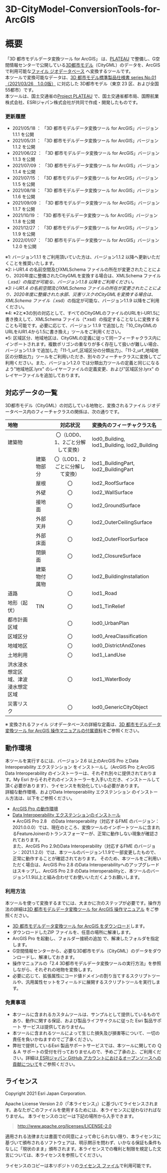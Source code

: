 # 3D-CityModel-ConversionTools-for-ArcGIS
# 概要
「3D 都市モデルデータ変換ツール for ArcGIS」 は、[PLATEAU](https://www.mlit.go.jp/plateau/) で整備し、G空間情報センターで公開している[3D都市モデル](https://www.geospatial.jp/ckan/dataset/plateau)（CityGML）のデータを、ArcGIS で利用可能な[ファイル ジオデータベース](https://pro.arcgis.com/ja/pro-app/latest/help/data/geodatabases/manage-file-gdb/file-geodatabases.htm) へ変換するツールです。  
本ツールで変換可能なデータは、[3D 都市モデル標準製品仕様書 series No.01（2021/03/26　1.0.0版）](https://www.mlit.go.jp/plateau/file/libraries/doc/plateau_doc_0001_ver01.pdf) に対応した 3D都市モデル（東京 23 区、および全国55都市）です。  
本ツールは、国土交通省の[Project PLATEAU](https://www.mlit.go.jp/plateau/) で、国土交通省都市局、国際航業株式会社、ESRIジャパン株式会社が共同で作成・開発したものです。
  
### 更新履歴
* 2021/05/18 ： 「3D 都市モデルデータ変換ツール for ArcGIS」バージョン1.1.1 を公開
* 2021/05/31 ： 「3D 都市モデルデータ変換ツール for ArcGIS」バージョン1.1.2 を公開
* 2021/06/22 ： 「3D 都市モデルデータ変換ツール for ArcGIS」バージョン1.1.3 を公開
* 2021/07/09 ： 「3D 都市モデルデータ変換ツール for ArcGIS」バージョン1.1.4 を公開
* 2021/07/15 ： 「3D 都市モデルデータ変換ツール for ArcGIS」バージョン1.1.5 を公開
* 2021/08/18 ： 「3D 都市モデルデータ変換ツール for ArcGIS」バージョン1.1.6 を公開
* 2021/09/09 ： 「3D 都市モデルデータ変換ツール for ArcGIS」バージョン1.1.7 を公開
* 2021/10/19 ： 「3D 都市モデルデータ変換ツール for ArcGIS」バージョン1.1.8 を公開
* 2021/12/27 ： 「3D 都市モデルデータ変換ツール for ArcGIS」バージョン1.1.9 を公開
* 2022/01/07 ： 「3D 都市モデルデータ変換ツール for ArcGIS」バージョン1.2.0 を公開

※1: バージョン1.1.1 をご利用頂いていた方は、バージョン1.1.2 以降へ更新いただくことを推奨いたします。  
※2: i-UR1.4 の名前空間及びXMLSchema ファイルの所在が変更されたことにより、2020年度に整備されたCityGMLを変換する場合は、XMLSchema ファイル（*.xsd）の指定が可能な、バージョン1.1.8 以降をご利用ください。  
※3: i-UR1.4 の名前空間及びXMLSchema ファイルの所在が変更されたことにより、2020年度に整備された水部、災害リスクのCityGMLを変換する場合は、XMLSchema ファイル（*.xsd）の指定が可能な、バージョン1.1.9 以降をご利用ください。  
※4: ※2と※3の別の対応として、すべてのCityGMLのファイルのURLをi-UR1.5に書き換えして、XMLSchema ファイル（*.xsd）の指定することなしに変換することも可能です。必要に応じて、バージョン 1.1.9 で追加した「10_CityGMLのURLをiUR1.4から1.5に書き換え」ツールをご利用ください。  
※5: 区域区分、地域地区は、CityGMLの定義に従って同一フィーチャクラス内にインポートされます。複数ポリゴンの重なりが多く存在して扱いが難しい場合、バージョン1.1.9 で追加した「11-1_urf_区域区分の分類出力」、「11-2_urf_地域地区の分類出力」ツールをご利用いただき、別々のフィーチャクラスに変換してご利用ください。また、バージョン1.2.0 では分類出力ツールの定義と同じになるよう"地域地区.lyrx" のレイヤーファイルの定義変更、および"区域区分.lyrx" のレイヤーファイルを追加しております。  
  
## 対応データの一覧

3D都市モデル（CityGML）の対応している地物と、変換されるファイル ジオデータベース内のフィーチャクラスの関係は、次の通りです。

|地物||対応状況|変換先のフィーチャクラス名|
|:---|:---|:---:|:---|
|建築物||〇（LOD0、1、2ごと分解して変換）|lod0_Building, lod1_Building, lod2_Building|
||建築物部分|〇（LOD1、2ごとに分解して変換）|lod1_BuildingPart, lod2_BuildingPart|
||屋根|〇|lod2_RoofSurface|
||外壁|〇|lod2_WallSurface|
||接地面|〇|lod2_GroundSurface|
||外部天井|〇|lod2_OuterCeilingSurface|
||外部床面|〇|lod2_OuterFloorSurface|
||閉鎖面|〇|lod2_ClosureSurface|
||建築物付属物|〇|lod2_BuildingInstallation|
|道路||〇|lod1_Road|
|地形（起伏）|TIN|〇|lod1_TinRelief|
|都市計画区域||〇|lod0_UrbanPlan|
|区域区分||〇|lod0_AreaClassification|
|地域地区||〇|lod0_DistrictAndZones|
|土地利用||〇|lod1_LandUse|
|洪水浸水想定区域、津波浸水想定区域||〇|lod1_WaterBody|
|災害リスク||〇|lod0_GenericCityObject|

※ 変換されるファイル ジオデータベースの詳細な定義は、[3D 都市モデルデータ変換ツール for ArcGIS 操作マニュアルの付属資料](https://github.com/EsriJapan/3D-CityModel-ConversionTools-for-ArcGIS/blob/main/Doc/3D%E9%83%BD%E5%B8%82%E3%83%A2%E3%83%87%E3%83%AB%E3%83%87%E3%83%BC%E3%82%BF%E5%A4%89%E6%8F%9B%E3%83%84%E3%83%BC%E3%83%AB%20for%20ArcGIS%E6%93%8D%E4%BD%9C%E3%83%9E%E3%83%8B%E3%83%A5%E3%82%A2%E3%83%AB%201.2.0%E7%89%88%EF%BC%88%E6%9D%B1%E4%BA%AC23%E5%8C%BA%E3%83%BB55%E9%83%BD%E5%B8%82%E7%89%88%EF%BC%89_%E4%BB%98%E5%B1%9E%E8%B3%87%E6%96%99.xlsx)をご参照ください。

## 動作環境
本ツールを実行するには、バージョン 2.6 以上のArcGIS Pro とData Interoperability エクステンション をインストールし（ArcGIS Pro とArcGIS Data Interoperability のインストーラーは、それぞれ別々に提供されております。My Esri からそれぞれのインストーラーを入手いただき、インストールして頂く必要があります）、ライセンスを有効化している必要があります。  
詳細な動作環境、およびData Interoperability エクステンション のインストール方法は、以下をご参照ください。
* [ArcGIS Pro の動作環境](https://www.esrij.com/products/arcgis-desktop/environments/arcgis-pro/)
* [Data Interoperability エクステンションのインストール](https://pro.arcgis.com/ja/pro-app/latest/help/data/data-interoperability/install-the-data-interoperability-extension.htm)  
※ ArcGIS Pro 2.8　のData Interoperability（対応するFME のバージョン：2021.0.0.0）では、現在のところ、変換ツールのインポートツールに含まれるFeatureJoinerのトランスフォーマーが、正常に動作しない現象が確認されております。  
また、ArcGIS Pro 2.9のData Interoperability（対応するFME のバージョン：2021.1.2.0）では、本ツールのバージョン1.1.9で一部変更したもので、正常に動作することが確認されております。
そのため、本ツールをご利用いただく場合は、ArcGIS Pro 2.8 のData Interoperabilityへのアップグレードはスキップし、ArcGIS Pro 2.9 のData Interoperabilityと、本ツールのバージョン1.1.9以上と組み合わせてお使いいただくようお願いします。

### 利用方法
本ツールを使って変換するまでには、大まかに次のステップが必要です。操作方法の詳細は[3D 都市モデルデータ変換ツール for ArcGIS 操作マニュアル](https://github.com/EsriJapan/3D-CityModel-ConversionTools-for-ArcGIS/blob/main/Doc/3D%E9%83%BD%E5%B8%82%E3%83%A2%E3%83%87%E3%83%AB%E3%83%87%E3%83%BC%E3%82%BF%E5%A4%89%E6%8F%9B%E3%83%84%E3%83%BC%E3%83%AB%20for%20ArcGIS%E6%93%8D%E4%BD%9C%E3%83%9E%E3%83%8B%E3%83%A5%E3%82%A2%E3%83%AB%201.2.0%E7%89%88%EF%BC%88%E6%9D%B1%E4%BA%AC23%E5%8C%BA%E3%83%BB55%E9%83%BD%E5%B8%82%E7%89%88%EF%BC%89.pdf) をご参照ください。
* [3D 都市モデルデータ変換ツール for ArcGIS をダウンロード](https://github.com/EsriJapan/3D-CityModel-ConversionTools-for-ArcGIS/releases/download/v1.2.0/3DCityModel_convert_v120.zip)します。
* ダウンロードしたZIP ファイルを、任意の場所に解凍します。
* ArcGIS Pro を起動し、フォルダー接続の追加 で、解凍したフォルダを指定します。
* G空間情報センターから、必要な3D都市モデル（CityGML）のデータをダウンロードし、解凍しておきます。
* 操作マニュアルの「2.4 3D都市モデルデータ変換ツールの実行方法」を参照しながら、それぞれの地物を変換します。
* 必要に応じて、拡張属性にコード値ドメインの割り当てするスクリプトツールや、汎用属性セットをフィールドに展開するスクリプトツールを実行します。

### 免責事項
* 本ツールに含まれるカスタムツールは、サンプルとして提供しているものであり、動作に関する保証、および製品ライフサイクルに従った Esri 製品サポート サービスは提供しておりません。
* 本ツールに含まれるツールによって生じた損失及び損害等について、一切の責任を負いかねますのでご了承ください。
* 弊社で提供しているEsri 製品サポートサービスでは、本ツールに関しての Ｑ＆Ａ サポートの受付を行っておりませんので、予めご了承の上、ご利用ください。詳細は[
ESRIジャパン GitHub アカウントにおけるオープンソースへの貢献について](https://github.com/EsriJapan/contributing)をご参照ください。

## ライセンス
Copyright 2021 Esri Japan Corporation.

Apache License Version 2.0（「本ライセンス」）に基づいてライセンスされます。あなたがこのファイルを使用するためには、本ライセンスに従わなければなりません。
本ライセンスのコピーは下記の場所から入手できます。

> http://www.apache.org/licenses/LICENSE-2.0

適用される法律または書面での同意によって命じられない限り、本ライセンスに基づいて頒布されるソフトウェアは、明示黙示を問わず、いかなる保証も条件もなしに「現状のまま」頒布されます。本ライセンスでの権利と制限を規定した文言については、本ライセンスを参照してください。

ライセンスのコピーは本リポジトリの[ライセンス ファイル](./LICENSE)で利用可能です。
